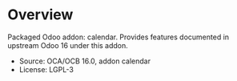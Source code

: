 # Overview

Packaged Odoo addon: calendar. Provides features documented in upstream Odoo 16 under this addon.

- Source: OCA/OCB 16.0, addon calendar
- License: LGPL-3
